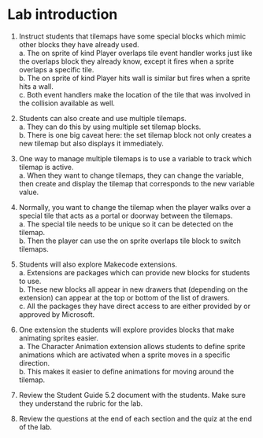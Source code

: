 # Lab introduction

1. Instruct students that tilemaps have some special blocks which mimic other blocks they have already used.\
a. The on sprite of kind Player overlaps tile event handler works just like the overlaps block they already know, except it fires when a sprite overlaps a specific tile.\
b. The on sprite of kind Player hits wall is similar but fires when a sprite hits a wall.\
c. Both event handlers make the location of the tile that was involved in the collision available as well.
1. Students can also create and use multiple tilemaps.\
a. They can do this by using multiple set tilemap blocks.\
b. There is one big caveat here: the set tilemap block not only creates a new tilemap but also displays it immediately.
1. One way to manage multiple tilemaps is to use a variable to track which tilemap is active.\
a. When they want to change tilemaps, they can change the variable, then create and display the tilemap that corresponds to the new variable value.
1. Normally, you want to change the tilemap when the player walks over a special tile that acts as a portal or doorway between the tilemaps.\
a. The special tile needs to be unique so it can be detected on the tilemap.\
b. Then the player can use the on sprite overlaps tile block to switch tilemaps.
1. Students will also explore Makecode extensions.\
a. Extensions are packages which can provide new blocks for students to use.\
b. These new blocks all appear in new drawers that (depending on the extension) can appear at the top or bottom of the list of drawers.\
c. All the packages they have direct access to are either provided by or approved by Microsoft.
1. One extension the students will explore provides blocks that make animating sprites easier.\
a. The Character Animation extension allows students to define sprite animations which are activated when a sprite moves in a specific direction.\
b. This makes it easier to define animations for moving around the tilemap.
1. Review the Student Guide 5.2 document with the students. Make sure they understand the rubric for the lab.
  
1. Review the questions at the end of each section and the quiz at the end of the lab.
